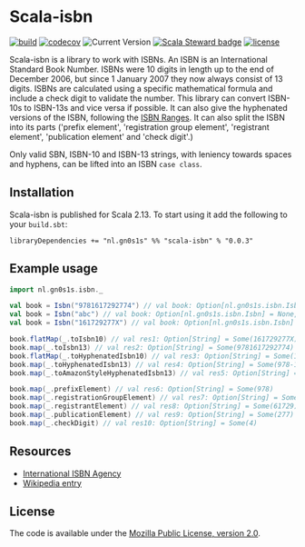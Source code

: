 # Scala-isbn

[![build](https://github.com/Philippus/scala-isbn/workflows/build/badge.svg)](https://github.com/Philippus/scala-isbn/actions/workflows/scala.yml?query=workflow%3Abuild+branch%3Amain)
[![codecov](https://codecov.io/gh/Philippus/scala-isbn/branch/main/graph/badge.svg)](https://codecov.io/gh/Philippus/scala-isbn)
![Current Version](https://img.shields.io/badge/version-0.0.3-brightgreen.svg?style=flat "0.0.3")
[![Scala Steward badge](https://img.shields.io/badge/Scala_Steward-helping-blue.svg?style=flat&logo=data:image/png;base64,iVBORw0KGgoAAAANSUhEUgAAAA4AAAAQCAMAAAARSr4IAAAAVFBMVEUAAACHjojlOy5NWlrKzcYRKjGFjIbp293YycuLa3pYY2LSqql4f3pCUFTgSjNodYRmcXUsPD/NTTbjRS+2jomhgnzNc223cGvZS0HaSD0XLjbaSjElhIr+AAAAAXRSTlMAQObYZgAAAHlJREFUCNdNyosOwyAIhWHAQS1Vt7a77/3fcxxdmv0xwmckutAR1nkm4ggbyEcg/wWmlGLDAA3oL50xi6fk5ffZ3E2E3QfZDCcCN2YtbEWZt+Drc6u6rlqv7Uk0LdKqqr5rk2UCRXOk0vmQKGfc94nOJyQjouF9H/wCc9gECEYfONoAAAAASUVORK5CYII=)](https://scala-steward.org)
[![license](https://img.shields.io/badge/license-MPL%202.0-blue.svg?style=flat "MPL 2.0")](LICENSE)

Scala-isbn is a library to work with ISBNs. An ISBN is an International Standard Book Number. ISBNs were 10 digits
in length up to the end of December 2006, but since 1 January 2007 they now always consist of 13 digits. ISBNs are
calculated using a specific mathematical formula and include a check digit to validate the number.
This library can convert ISBN-10s to ISBN-13s and vice versa if possible. It can also give the hyphenated versions of
the ISBN, following the [ISBN Ranges](https://www.isbn-international.org/range_file_generation). It can also split the
ISBN into its parts ('prefix element', 'registration group element', 'registrant element', 'publication element' and
'check digit'.)

Only valid SBN, ISBN-10 and ISBN-13 strings, with leniency towards spaces and hyphens, can be lifted into an ISBN
`case class`.

## Installation
Scala-isbn is published for Scala 2.13. To start using it add the following to your `build.sbt`:

```
libraryDependencies += "nl.gn0s1s" %% "scala-isbn" % "0.0.3"
```

## Example usage

```scala
import nl.gn0s1s.isbn._

val book = Isbn("9781617292774") // val book: Option[nl.gn0s1s.isbn.Isbn] = Some(Isbn(9781617292774))
val book = Isbn("abc") // val book: Option[nl.gn0s1s.isbn.Isbn] = None, 
val book = Isbn("161729277X") // val book: Option[nl.gn0s1s.isbn.Isbn] = Some(Isbn(9781617292774))

book.flatMap(_.toIsbn10) // val res1: Option[String] = Some(161729277X)
book.map(_.toIsbn13) // val res2: Option[String] = Some(9781617292774)
book.flatMap(_.toHyphenatedIsbn10) // val res3: Option[String] = Some(1-61729-277-X)
book.map(_.toHyphenatedIsbn13) // val res4: Option[String] = Some(978-1-61729-277-4)
book.map(_.toAmazonStyleHyphenatedIsbn13) // val res5: Option[String] = Some(978-1617292774)

book.map(_.prefixElement) // val res6: Option[String] = Some(978)
book.map(_.registrationGroupElement) // val res7: Option[String] = Some(1)
book.map(_.registrantElement) // val res8: Option[String] = Some(61729)
book.map(_.publicationElement) // val res9: Option[String] = Some(277)
book.map(_.checkDigit) // val res10: Option[String] = Some(4)
```

## Resources
- [International ISBN Agency](https://www.isbn-international.org/)
- [Wikipedia entry](https://en.wikipedia.org/wiki/International_Standard_Book_Number)

## License
The code is available under the [Mozilla Public License, version 2.0](LICENSE).
